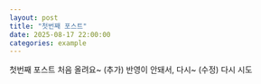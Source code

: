 ```yaml
---
layout: post
title: "첫번째 포스트"
date: 2025-08-17 22:00:00
categories: example
---
```

첫번째 포스트
처음 올려요~
(추가) 반영이 안돼서, 다시~
(수정) 다시 시도
